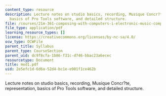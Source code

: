 ```yaml
---
content_type: resource
description: Lecture notes on studio basics, recording, Musique Concr?te, representation,
  basics of Pro Tools software, and detailed structure.
file: /courses/21m-361-composing-with-computers-i-electronic-music-composition-spring-2008/2e5efc1d6d6a52d4bc1ee901f1ce462b_mod1.pdf
file_type: application/pdf
learning_resource_types: []
license: https://creativecommons.org/licenses/by-nc-sa/4.0/
ocw_type: OCWFile
parent_title: Syllabus
parent_type: CourseSection
parent_uid: dc9f8cfa-1b86-f31c-d746-bbac23a6ecec
resourcetype: Document
title: mod1.pdf
uid: 2e5efc1d-6d6a-52d4-bc1e-e901f1ce462b
---
```

Lecture notes on studio basics, recording, Musique Concr?te, representation, basics of Pro Tools software, and detailed structure.